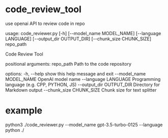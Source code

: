 # code_review_tool
use openai API to review code in repo

usage: code_reviewer.py [-h] [--model_name MODEL_NAME] [--language LANGUAGE] [--output_dir OUTPUT_DIR] [--chunk_size CHUNK_SIZE] repo_path

Code Review Tool

positional arguments:
  repo_path             Path to the code repository

options:
  -h, --help            show this help message and exit
  --model_name MODEL_NAME
                        OpenAI model name
  --language LANGUAGE   Programming language (e.g. CPP, PYTHON, JS)
  --output_dir OUTPUT_DIR
                        Directory for Markdown output
  --chunk_size CHUNK_SIZE
                        Chunk size for text splitter

# example
python3 ./code_reviewer.py --model_name gpt-3.5-turbo-0125 --language python ./
